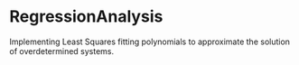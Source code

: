 # RegressionAnalysis
Implementing Least Squares fitting polynomials to approximate the solution of overdetermined systems.
